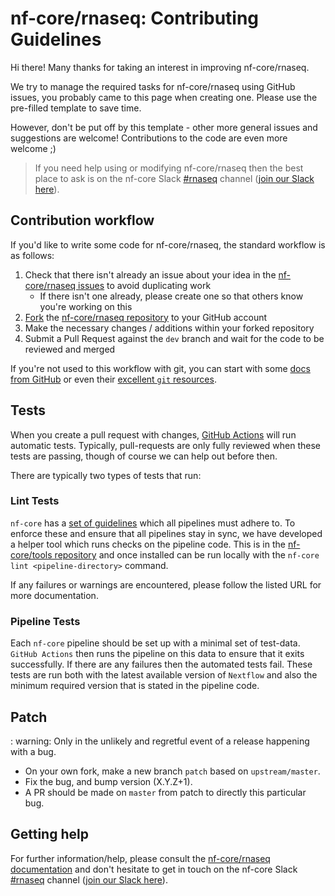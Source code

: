 # nf-core/rnaseq: Contributing Guidelines

Hi there!
Many thanks for taking an interest in improving nf-core/rnaseq.

We try to manage the required tasks for nf-core/rnaseq using GitHub issues, you probably came to this page when creating one.
Please use the pre-filled template to save time.

However, don't be put off by this template - other more general issues and suggestions are welcome!
Contributions to the code are even more welcome ;)

> If you need help using or modifying nf-core/rnaseq then the best place to ask is on the nf-core Slack [#rnaseq](https://nfcore.slack.com/channels/rnaseq) channel ([join our Slack here](https://nf-co.re/join/slack)).

## Contribution workflow

If you'd like to write some code for nf-core/rnaseq, the standard workflow is as follows:

1. Check that there isn't already an issue about your idea in the [nf-core/rnaseq issues](https://github.com/nf-core/rnaseq/issues) to avoid duplicating work
    * If there isn't one already, please create one so that others know you're working on this
2. [Fork](https://help.github.com/en/github/getting-started-with-github/fork-a-repo) the [nf-core/rnaseq repository](https://github.com/nf-core/rnaseq) to your GitHub account
3. Make the necessary changes / additions within your forked repository
4. Submit a Pull Request against the `dev` branch and wait for the code to be reviewed and merged

If you're not used to this workflow with git, you can start with some [docs from GitHub](https://help.github.com/en/github/collaborating-with-issues-and-pull-requests) or even their [excellent `git` resources](https://try.github.io/).

## Tests

When you create a pull request with changes, [GitHub Actions](https://github.com/features/actions) will run automatic tests.
Typically, pull-requests are only fully reviewed when these tests are passing, though of course we can help out before then.

There are typically two types of tests that run:

### Lint Tests

`nf-core` has a [set of guidelines](https://nf-co.re/developers/guidelines) which all pipelines must adhere to.
To enforce these and ensure that all pipelines stay in sync, we have developed a helper tool which runs checks on the pipeline code. This is in the [nf-core/tools repository](https://github.com/nf-core/tools) and once installed can be run locally with the `nf-core lint <pipeline-directory>` command.

If any failures or warnings are encountered, please follow the listed URL for more documentation.

### Pipeline Tests

Each `nf-core` pipeline should be set up with a minimal set of test-data.
`GitHub Actions` then runs the pipeline on this data to ensure that it exits successfully.
If there are any failures then the automated tests fail.
These tests are run both with the latest available version of `Nextflow` and also the minimum required version that is stated in the pipeline code.

## Patch

: warning: Only in the unlikely and regretful event of a release happening with a bug.

* On your own fork, make a new branch `patch` based on `upstream/master`.
* Fix the bug, and bump version (X.Y.Z+1).
* A PR should be made on `master` from patch to directly this particular bug.

## Getting help

For further information/help, please consult the [nf-core/rnaseq documentation](https://nf-co.re/rnaseq/docs) and don't hesitate to get in touch on the nf-core Slack [#rnaseq](https://nfcore.slack.com/channels/rnaseq) channel ([join our Slack here](https://nf-co.re/join/slack)).
